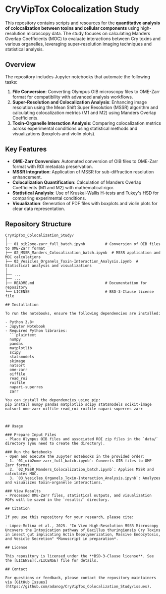 # CryVipTox Colocalization Study

This repository contains scripts and resources for the **quantitative analysis of colocalization between toxins and cellular components** using high-resolution microscopy data. The study focuses on calculating Manders Overlap Coefficients (MOC) to evaluate interactions between Cry toxins and various organelles, leveraging super-resolution imaging techniques and statistical analysis.

## Overview

The repository includes Jupyter notebooks that automate the following tasks:
1. **File Conversion**: Converting Olympus OIB microscopy files to OME-Zarr format for compatibility with advanced analysis workflows.
2. **Super-Resolution and Colocalization Analysis**: Enhancing image resolution using the Mean Shift Super Resolution (MSSR) algorithm and calculating colocalization metrics (M1 and M2) using Manders Overlap Coefficients.
3. **Toxin-Organelle Interaction Analysis**: Comparing colocalization metrics across experimental conditions using statistical methods and visualizations (boxplots and violin plots).

## Key Features

- **OME-Zarr Conversion**: Automated conversion of OIB files to OME-Zarr format with ROI metadata preservation.
- **MSSR Integration**: Application of MSSR for sub-diffraction resolution enhancement.
- **Colocalization Quantification**: Calculation of Manders Overlap Coefficients (M1 and M2) with mathematical rigor.
- **Statistical Analysis**: Use of Kruskal-Wallis H-tests and Tukey's HSD for comparing experimental conditions.
- **Visualization**: Generation of PDF files with boxplots and violin plots for clear data representation.

## Repository Structure

```plaintext
CryVipTox_Colocalization_Study/
│
├── 01_oib2ome-zarr_full_batch.ipynb         # Conversion of OIB files to OME-Zarr format
├── 02_MSSR_Manders_Colocalization_batch.ipynb  # MSSR application and MOC calculations
├── 03_Vesicles_Organels_Toxin-Interaction_Analysis.ipynb  # Statistical analysis and visualizations
│
├── ...                                 
├── ...                              
├── README.md                                # Documentation for repository
└── LICENSE                                  # BSD-3-Clause license file

## Installation

To run the notebooks, ensure the following dependencies are installed:

- Python 3.8+
- Jupyter Notebook
- Required Python libraries:
  ```plaintext
  numpy
  pandas
  matplotlib
  scipy
  statsmodels
  skimage
  natsort
  ome-zarr
  oiffile
  read_roi
  roifile
  napari-superres
  zarr

You can install the dependencies using pip:
pip install numpy pandas matplotlib scipy statsmodels scikit-image natsort ome-zarr oiffile read_roi roifile napari-superres zarr



## Usage

### Prepare Input Files
- Place Olympus OIB files and associated ROI zip files in the `data/` directory (you need to create the directory).

### Run the Notebooks
- Open and execute the Jupyter notebooks in the provided order:
  1. `01_oib2ome-zarr_full_batch.ipynb`: Converts OIB files to OME-Zarr format.
  2. `02_MSSR_Manders_Colocalization_batch.ipynb`: Applies MSSR and calculates MOC.
  3. `03_Vesicles_Organels_Toxin-Interaction_Analysis.ipynb`: Analyzes and visualizes toxin-organelle interactions.

### View Results
- Processed OME-Zarr files, statistical outputs, and visualization PDFs will be saved in the `results/` directory.

## Citation

If you use this repository for your research, please cite:

- López-Molina et al., 2025. "In Vivo High-Resolution MSSR Microscopy Uncovers the Intoxication pathway of Bacillus thuringiensis Cry Toxins in insect gut implicating Actin Depolymerization, Massive Endocytosis, and Vesicle Secretion" *Manuscript in preparation*.

## License

This repository is licensed under the **BSD-3-Clause license**. See the [LICENSE](./LICENSE) file for details.

## Contact

For questions or feedback, please contact the repository maintainers via [GitHub Issues](https://github.com/adanog/CryVipTox_Colocalization_Study/issues).
```
